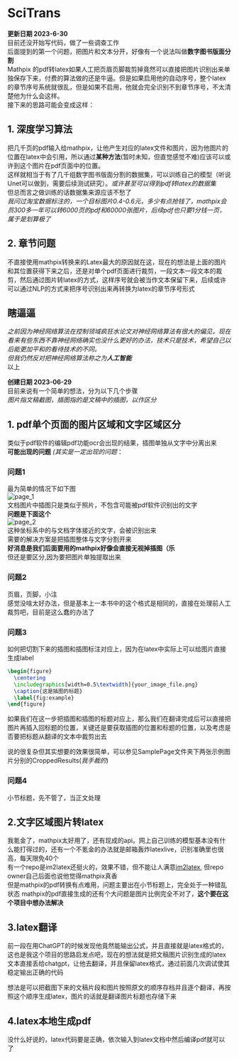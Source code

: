 # SciTrans
**更新日期 2023-6-30**  
目前还没开始写代码，做了一些调查工作  
后面提到的第一个问题，把图片和文本分开，好像有一个说法叫做**数字图书版面分割**  
Mathpix 的pdf转latex如果人工把页眉页脚裁剪掉竟然可以直接把图片识别出来单独保存下来，付费的算法做的还是牛逼。但是如果启用他的自动序号，整个latex的章节序号系统就很乱，但是如果不启用，他就会完全识别不到章节序号，不太清楚他为什么会这样。  
接下来的思路可能会变成这样：
## 1. 深度学习算法
把几千页的pdf输入给mathpix，让他产生对应的latex文件和图片，因为他图片的位置在latex中会引用，所以通过**某种方法**(暂时未知，但直觉感觉不难)应该可以或许到这个图片在pdf页面中的位置。  
这样就相当于有了几千组数字图书版面分割的数据集，可以训练自己的模型（听说Unet可以做到，需要后续测试研究）。*或许甚至可以得到pdf转latex的数据集*     
但总而言之做训练的话数据集来源应该不愁了  
*我问过淘宝数据标注的，一个目标图片0.4-0.6元，多少有点抢钱了，mathpix会员300多一年可以转6000页的pdf和60000张图片，后续pdf也只要1分钱一页，属于是划算极了*
## 2. 章节问题
不直接使用mathpix转换来的Latex最大的原因就在这，现在的想法是上面的图片和其位置获得下来之后，还是对单个pdf页面进行裁剪，一段文本一段文本的裁剪，然后通过图片转latex的方式，这样序号就会被当作文本保留下来，后续或许可以通过NLP的方式来把序号识别出来再转换为latex的章节序号形式  

## 瞎逼逼
*之前因为神经网络算法在控制领域疯狂水论文对神经网络算法有很大的偏见，现在看来有些东西不靠神经网络确实也没什么更好的办法，技术只是技术，希望自己以后能更加平和的看待技术的不同。*  
*但我仍然反对把神经网络算法称之为**人工智能***  
以上  
  
**创建日期 2023-06-29**  
目前来说有一个简单的想法，分为以下几个步骤  
*图片指文稿截图，插图指的是文稿中的插图，以作区分*  
## 1. pdf单个页面的图片区域和文字区域区分  
类似于pdf软件的编辑pdf功能ocr会出现的结果，插图单独从文字中分离出来  
**可能出现的问题** *(其实是一定出现的问题*：   
### 问题1  
最为简单的情况下如下图  
![page_1](SamplePages/page_1/page_1.png)  
文档图片中插图只是类似于照片，不包含可能被pdf软件识别出的文字  
**问题是下面这个**    
![page_2](SamplePages/page_2/page_2.png)  
这种坐标系中的与文档字体接近的文字，会被识别出来  
需要的解决方案是把插图整体与文字分割开来  
**好消息是我们后面要用的mathpix好像会直接无视掉插图（乐**  
但还是要区分,因为要把图片单独提取出来  

### 问题2  
页眉，页脚，小注  
感觉没啥太好办法，但是基本上一本书中的这个格式是相同的，直接在处理前人工裁剪吧，目前是这么蠢的办法了  

### 问题3  
如何把切割下来的插图和插图标注对应上，因为在latex中实际上可以给图片直接生成label  
```latex
\begin{figure}
  \centering
  \includegraphics[width=0.5\textwidth]{your_image_file.png}
  \caption{这是插图的标题}
  \label{fig:example}
\end{figure}
```
如果我们在这一步把插图和插图的标题对应上，那么我们在翻译完成后可以直接把图片再插入回标题的位置，关键还是要获取插图的位置和标题的位置，以及考虑是否要把标题从翻译的文本中裁剪出去  

说的很复杂但其实想要的效果很简单，可以参见SamplePage文件夹下两张示例图片分别的CroppedResults(*我手裁的*)  


### 问题4  
小节标题，先不管了，当正文处理  

## 2.文字区域图片转latex  
我氪金了，mathpix太好用了，还有现成的api。网上自己训练的模型基本没有什么能打得过的，还有一个不氪金的办法就是邮箱轰炸latexlive，识别准确里也很高，每天限免40个   
有一个repo是im2latex还挺火的，效果不错，但不能让人满意[im2latex](https://github.com/kingyiusuen/image-to-latex), 但repo owner自己后面也说他觉得mathpix真香    
但是mathpix的pdf转换有点难用，问题主要出在小节标题上，完全处于一种错乱状态
mathpix的pdf直接生成的还有个大问题是图片比例完全不对了，**这个要在这个项目中想办法解决**  

## 3.latex翻译  
前一段在用ChatGPT的时候发现他竟然能输出公式，并且直接就是latex格式的，这也是我这个项目的思路启发点吧，现在的想法就是把文稿图片识别生成的latex文本直接丢给chatgpt，让他去翻译，并且保留latex格式，通过前面几次调试使其稳定输出正确的代码  

想法是可以把截图下来的文稿片段和图片按照原文的顺序存档并且逐个翻译，再按照这个顺序生成latex，图片的话就是翻译图片标题也存储下来  


## 4.latex本地生成pdf  
没什么好说的，latex代码要是正确，依次输入到latex文档中然后编译pdf就可以了  

 
